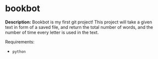 # bookbot

**Description:** Bookbot is my first git project! This project will take a given text in form of a saved file, and return the total number of words, and the number of time every letter is used in the text.

Requirements:
- ```python```
